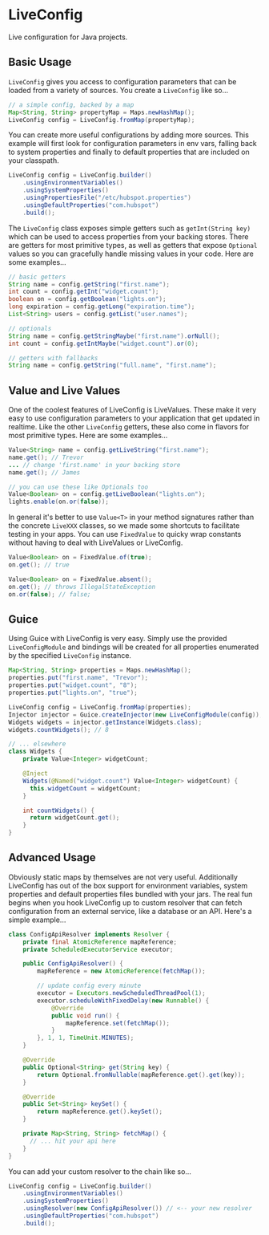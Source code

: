# LiveConfig

Live configuration for Java projects.

## Basic Usage

`LiveConfig` gives you access to configuration parameters that can be loaded from a variety of sources. You create a `LiveConfig` like so...

```java
// a simple config, backed by a map
Map<String, String> propertyMap = Maps.newHashMap();
LiveConfig config = LiveConfig.fromMap(propertyMap);
```

You can create more useful configurations by adding more sources. This example will first look for configuration parameters in env vars, falling back to system properties and finally to default properties that are included on your classpath.

```java
LiveConfig config = LiveConfig.builder()
    .usingEnvironmentVariables()
    .usingSystemProperties()
    .usingPropertiesFile("/etc/hubspot.properties")
    .usingDefaultProperties("com.hubspot")
    .build();
```

The `LiveConfig` class exposes simple getters such as `getInt(String key)` which can be used to access properties from your backing stores. There are getters for most primitive types, as well as getters that expose `Optional` values so you can gracefully handle missing values in your code. Here are some examples...

```java
// basic getters
String name = config.getString("first.name");
int count = config.getInt("widget.count");
boolean on = config.getBoolean("lights.on");
long expiration = config.getLong("expiration.time");
List<String> users = config.getList("user.names");

// optionals
String name = config.getStringMaybe("first.name").orNull();
int count = config.getIntMaybe("widget.count").or(0);

// getters with fallbacks
String name = config.getString("full.name", "first.name");
```

## Value and Live Values

One of the coolest features of LiveConfig is LiveValues. These make it very easy to use configuration parameters to your application that get updated in realtime. Like the other `LiveConfig` getters, these also come in flavors for most primitive types. Here are some examples...

```java
Value<String> name = config.getLiveString("first.name");
name.get(); // Trevor
... // change 'first.name' in your backing store
name.get(); // James

// you can use these like Optionals too
Value<Boolean> on = config.getLiveBoolean("lights.on");
lights.enable(on.or(false));
```

In general it's better to use `Value<T>` in your method signatures rather than the concrete `LiveXXX` classes, so we made some shortcuts to facilitate testing in your apps. You can use `FixedValue` to quicky wrap constants without having to deal with LiveValues or LiveConfig.

```java
Value<Boolean> on = FixedValue.of(true);
on.get(); // true

Value<Boolean> on = FixedValue.absent();
on.get(); // throws IllegalStateException
on.or(false); // false;
```

## Guice

Using Guice with LiveConfig is very easy. Simply use the provided `LiveConfigModule` and bindings will be created for all properties enumerated by the specified `LiveConfig` instance.

```java
Map<String, String> properties = Maps.newHashMap();
properties.put("first.name", "Trevor");
properties.put("widget.count", "8");
properties.put("lights.on", "true");

LiveConfig config = LiveConfig.fromMap(properties);
Injector injector = Guice.createInjector(new LiveConfigModule(config));
Widgets widgets = injector.getInstance(Widgets.class);
widgets.countWidgets(); // 8

// ... elsewhere
class Widgets {
    private Value<Integer> widgetCount;

    @Inject
    Widgets(@Named("widget.count") Value<Integer> widgetCount) {
      this.widgetCount = widgetCount;
    }

    int countWidgets() {
      return widgetCount.get();
    }
}
```

## Advanced Usage

Obviously static maps by themselves are not very useful. Additionally LiveConfig has out of the box support for environment variables, system properties and default properties files bundled with your jars. The real fun begins when you hook LiveConfig up to custom resolver that can fetch configuration from an external service, like a database or an API. Here's a simple example...


```java
class ConfigApiResolver implements Resolver {
    private final AtomicReference mapReference;
    private ScheduledExecutorService executor;

    public ConfigApiResolver() {
        mapReference = new AtomicReference(fetchMap());

        // update config every minute
        executor = Executors.newScheduledThreadPool(1);
        executor.scheduleWithFixedDelay(new Runnable() {
            @Override
            public void run() {
                mapReference.set(fetchMap());
            }
        }, 1, 1, TimeUnit.MINUTES);
    }

    @Override
    public Optional<String> get(String key) {
        return Optional.fromNullable(mapReference.get().get(key));
    }

    @Override
    public Set<String> keySet() {
        return mapReference.get().keySet();
    }

    private Map<String, String> fetchMap() {
      // ... hit your api here
    }
}
```

You can add your custom resolver to the chain like so...

```java
LiveConfig config = LiveConfig.builder()
    .usingEnvironmentVariables()
    .usingSystemProperties()
    .usingResolver(new ConfigApiResolver()) // <-- your new resolver
    .usingDefaultProperties("com.hubspot")
    .build();
```
